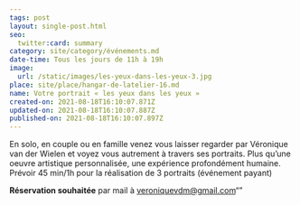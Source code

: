 ```yaml
---
tags: post
layout: single-post.html
seo:
  twitter:card: summary
category: site/category/événements.md
date-time: Tous les jours de 11h à 19h
image:
  url: /static/images/les-yeux-dans-les-yeux-3.jpg
place: site/place/hangar-de-latelier-16.md
name: Votre portrait « les yeux dans les yeux »
created-on: 2021-08-18T16:10:07.871Z
updated-on: 2021-08-18T16:10:07.887Z
published-on: 2021-08-18T16:10:07.897Z
---
```

En solo, en couple ou en famille venez vous laisser regarder par Véronique van der Wielen et voyez vous autrement à travers ses portraits. Plus qu’une oeuvre artistique personnalisée, une expérience profondément humaine. Prévoir 45 min/1h pour la réalisation de 3 portraits (événement payant)

**Réservation souhaitée** par mail à veroniquevdm@gmail.com“”